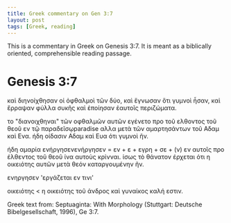 ```yaml
---
title: Greek commentary on Gen 3:7 
layout: post
tags: [Greek, reading]
---
```


This is a commentary in Greek on Genesis 3:7. It is meant as a biblically oriented, comprehensible reading passage. 

# Genesis 3:7

<div id="page-wrapper" class="page-wrapper">
<row>
<text-col>
καὶ διηνοίχθησαν οἱ ὀφθαλμοὶ τῶν δύο, καὶ ἔγνωσαν ὅτι γυμνοὶ ἦσαν, καὶ ἔρραψαν φύλλα συκῆς καὶ ἐποίησαν ἑαυτοῖς περιζώματα. 
</text-col>
</row>
<row>
<column-comment>
<p>το "διανοιχθηναι" τῶν οφθαλμῶν αυτῶν εγένετο προ τοῦ ελθοντος τοῦ θεοῦ εν τῷ παραδεῖσῳ<footnote num="1">paradise</footnote> αλλα μετὰ τῶν αμαρτησάντων τοῦ Αδαμ καὶ Ενα.  ήδη οίδασιν Αδαμ καὶ Ευα ότι γυμνοὶ ῆν.</p>
<p>ήδη αμαρία ενήργησεν<footnote>ενήργησεν = εν + ε + εγρη + σε + (ν)</footnote> εν αυτοῖς προ έλθεντος τοῦ θεοῦ ίνα αυτοὺς κρίνναι. ίσως τὸ θάνατον έρχεται ότι η οικειότης αυτῶν μετὰ θεόν καταργουμένην ῆν.<p>     
</column-comment>
<column-note>
<p>ενηργησεν  'εργάζεται εν τινι'<p>
<p>οικειότης &lt; η οικειότης τοῦ άνδρος καὶ γυναίκος καλή εστιν.<p>  
</column-note>
</row>
</div>

<div><p>Greek text from: Septuaginta: With Morphology (Stuttgart: Deutsche Bibelgesellschaft, 1996), Ge 3:7.</p></div>
<script>new Vue({el:'#page-wrapper'});</script>
